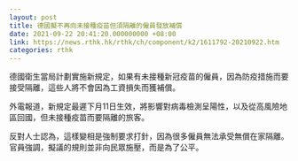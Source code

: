 ```yaml
---
layout: post
title: 德國擬不再向未接種疫苗但須隔離的僱員發放補償
date: 2021-09-22 20:41:20.000000000 +08:00
link: https://news.rthk.hk/rthk/ch/component/k2/1611792-20210922.htm
categories: rthk
---
```


德國衛生當局計劃實施新規定，如果有未接種新冠疫苗的僱員，因為防疫措施而要接受隔離，這些人將不會因為工資損失而獲補償。

外電報道，新規定最遲下月11日生效，將影響對病毒檢測呈陽性，以及從高風險地區回國，但未接種疫苗而要隔離的旅客。

反對人士認為，這樣變相是強制要求打針，因為很多僱員無法承受無償在家隔離。官員強調，擬議的規則並非向民眾施壓，而是為了公平。
